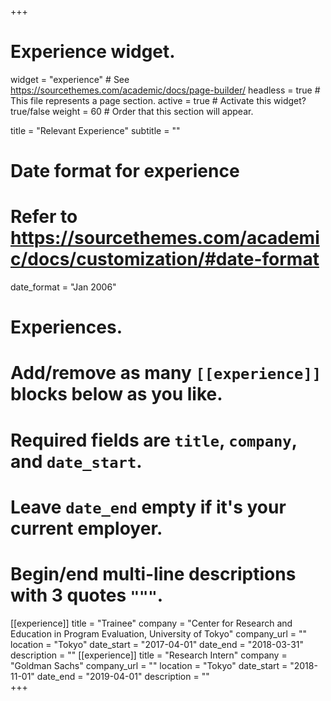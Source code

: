 +++
# Experience widget.
widget = "experience"  # See https://sourcethemes.com/academic/docs/page-builder/
headless = true  # This file represents a page section.
active = true  # Activate this widget? true/false
weight = 60  # Order that this section will appear.

title = "Relevant Experience"
subtitle = ""

# Date format for experience
#   Refer to https://sourcethemes.com/academic/docs/customization/#date-format
date_format = "Jan 2006"

# Experiences.
#   Add/remove as many `[[experience]]` blocks below as you like.
#   Required fields are `title`, `company`, and `date_start`.
#   Leave `date_end` empty if it's your current employer.
#   Begin/end multi-line descriptions with 3 quotes `"""`.
[[experience]]
  title = "Trainee"
  company = "Center for Research and Education in Program Evaluation, University of Tokyo"
  company_url = ""
  location = "Tokyo"
  date_start = "2017-04-01"
  date_end = "2018-03-31"
  description = ""
[[experience]]
  title = "Research Intern"
  company = "Goldman Sachs"
  company_url = ""
  location = "Tokyo"
  date_start = "2018-11-01"
  date_end = "2019-04-01"
  description = ""  
+++